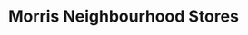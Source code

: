 ---
title: "Morris Neighbourhood Stores"
url: /brighton/morris-neighbourhood-stores/
shop: convenience
---